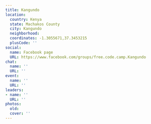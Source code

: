 ```yaml
---
title: Kangundo
location:
  country: Kenya
  state: Machakos County
  city: Kangundo
  neighborhood: 
  coordinates: -1.3055671,37.3453215
  plusCode: ''
social:
  name: Facebook page
  URL: https://www.facebook.com/groups/free.code.camp.Kangundo
chat:
  name: ''
  URL: ''
event:
  name: ''
  URL: ''
leaders:
- name: ''
  URL: ''
photos:
  old: 
  cover: ''
---
```

